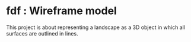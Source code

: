 # fdf : Wireframe model

This project is about representing a landscape as a 3D object
in which all surfaces are outlined in lines.
